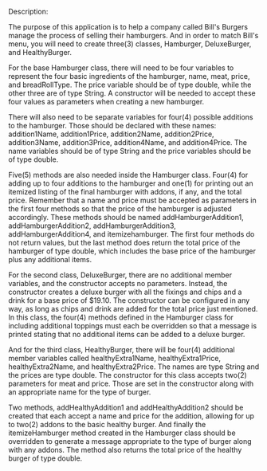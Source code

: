 Description:

The purpose of this application is to help a company called Bill's Burgers manage the process of selling their hamburgers. And in order to match Bill's menu, you will need to create three(3) classes, Hamburger, DeluxeBurger, and HealthyBurger. 

For the base Hamburger class, there will need to be four variables to represent the four basic ingredients of the hamburger, name, meat, price, and breadRollType. The price variable should be of type double, while the other three are of type String. A constructor will be needed to accept these four values as parameters when creating a new hamburger.

There will also need to be separate variables for four(4) possible additions to the hamburger. Those should be declared with these names: addition1Name, addition1Price, addition2Name, addition2Price, addition3Name, addition3Price, addition4Name, and addition4Price. The name variables should be of type String and the price variables should be of type double.

Five(5) methods are also needed inside the Hamburger class. Four(4) for adding up to four additions to the hamburger and one(1) for printing out an itemized listing of the final hamburger with addons, if any, and the total price. Remember that a name and price must be accepted as parameters in the first four methods so that the price of the hamburger is adjusted accordingly. These methods should be named addHamburgerAddition1, addHamburgerAddition2, addHamburgerAddition3, addHamburgerAddition4, and itemizehamburger. The first four methods do not return values, but the last method does return the total price of the hamburger of type double, which includes the base price of the hamburger plus any additional items. 

For the second class, DeluxeBurger, there are no additional member variables, and the constructor accepts no parameters. Instead, the constructor creates a deluxe burger with all the fixings and chips and a drink for a base price of $19.10. The constructor can be configured in any way, as long as chips and drink are added for the total price just mentioned. In this class, the four(4) methods defined in the Hamburger class for including additional toppings must each be overridden so that a message is printed stating that no additional items can be added to a deluxe burger.

And for the third class, HealthyBurger, there will be four(4) additional member variables called healthyExtra1Name, healthyExtra1Price, healthyExtra2Name, and healthyExtra2Price. The names are type String and the prices are type double. The constructor for this class accepts two(2) parameters for meat and price. Those are set in the constructor along with an appropriate name for the type of burger. 

Two methods, addHealthyAddition1 and addHealthyAddition2 should be created that each accept a name and price for the addition, allowing for up to two(2) addons to the basic healthy burger. And finally the itemizeHamburger method created in the Hamburger class should be overridden to generate a message appropriate to the type of burger along with any addons. The method also returns the total price of the healthy burger of type double.